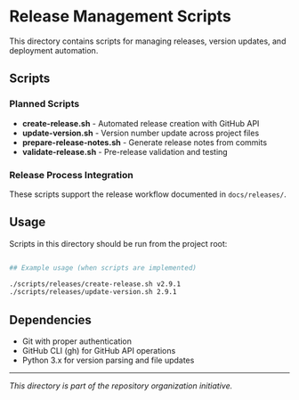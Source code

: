 # Release Management Scripts

This directory contains scripts for managing releases, version updates, and deployment automation.

## Scripts

### Planned Scripts

- **create-release.sh** - Automated release creation with GitHub API
- **update-version.sh** - Version number update across project files
- **prepare-release-notes.sh** - Generate release notes from commits
- **validate-release.sh** - Pre-release validation and testing

### Release Process Integration

These scripts support the release workflow documented in `docs/releases/`.

## Usage

Scripts in this directory should be run from the project root:

```bash

## Example usage (when scripts are implemented)

./scripts/releases/create-release.sh v2.9.1
./scripts/releases/update-version.sh 2.9.1
```

## Dependencies

- Git with proper authentication
- GitHub CLI (gh) for GitHub API operations
- Python 3.x for version parsing and file updates

---

_This directory is part of the repository organization initiative._
